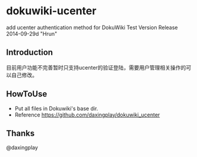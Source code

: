 # dokuwiki-ucenter
add ucenter authentication method for DokuWiki 
Test Version Release 2014-09-29d "Hrun"

 Introduction
--------------
目前用户功能不完善暂时只支持ucenter的验证登陆，需要用户管理相关操作的可以自己修改。

HowToUse
----------

- Put all files in Dokuwiki's base dir.
- Reference https://github.com/daxingplay/dokuwiki_ucenter

Thanks
----------
@daxingplay
